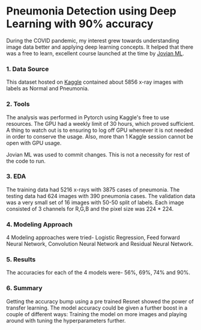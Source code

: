 # Pneumonia Detection using Deep Learning with 90% accuracy

During the COVID pandemic, my interest grew towards understanding image data better and applying deep learning concepts.
It helped that there was a free to learn, excellent course launched at the time by [Jovian ML](https://jovian.ml/forum/c/pytorch-zero-to-gans/18).

### 1. Data Source
This dataset hosted on [Kaggle](https://www.kaggle.com/paultimothymooney/chest-xray-pneumonia) contained about 5856 x-ray images with labels as Normal and Pneumonia. 

### 2. Tools
The analysis was performed in Pytorch using Kaggle's free to use resources. The GPU had a weekly limit of 30 hours, which proved sufficient. A thing to watch out is to ensuring to log off GPU whenever it is not needed in order to conserve the usage. Also, more than 1 Kaggle session cannot be open with GPU usage.

Jovian ML was used to commit changes. This is not a necessity for rest of the code to run.

### 3. EDA 
The training data had 5216 x-rays with 3875 cases of pneumonia. The testing data had 624 images with 390 pneumonia cases. The validation data was a very small set of 16 images with 50-50 split of labels. Each image consisted of 3 channels for R,G,B and the pixel size was 224 * 224.

### 4. Modeling Approach

4 Modeling approaches were tried- Logistic Regression, Feed forward Neural Network, Convolution Neural Network and Residual Neural Network.

### 5. Results

The accuracies for each of the 4 models were- 56%, 69%, 74% and 90%.

### 6. Summary

Getting the accuracy bump using a pre trained Resnet showed the power of transfer learning. 
The model accuracy could be given a further boost in a couple of different ways: Training the model on more images and playing around with tuning the hyperparameters further.

